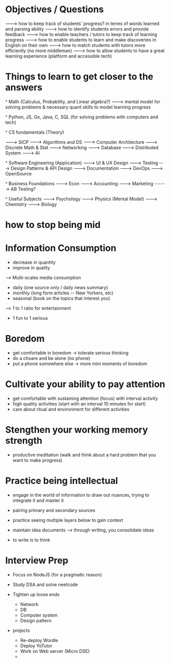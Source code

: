 # Objectives / Questions
---> how to keep track of students' progress? in terms of words learned and parsing ability
---> how to identify students errors and provide feedback
---> how to enable teachers / tutors to keep track of learning progress
---> how to enable students to learn and make discoveries in English on their own
---> how to match students with tutors more efficiently (no more middleman)
---> how to allow students to have a great learning experience (platform and accessible tech)

# Things to learn to get closer to the answers
^ Math (Calculus, Probability, and Linear algebra?) 
---> mental model for solving problems & necessary quant skills to model learning progress

^ Python, JS, Go, Java, C, SQL (for solving problems with computers and tech)

^ CS fundamentals (Theory)

---> SICP
---> Algorithms and DS
---> Computer Architecture
---> Discrete Math & Stat
---> Networking
---> Database
---> Distributed System
---> AI

^ Software Engineering (Application)
---> UI & UX Design
---> Testing
---> Design Patterns & API Design
---> Documentation
---> DevOps
---> OpenSource


^ Business Foundations
---> Econ
---> Accounting
---> Marketing
------> AB Testing?

^ Useful Subjects
---> Psychology
---> Physics (Mental Model)
---> Chemistry 
---> Biology


# how to stop being mid

# Information Consumption

- decrease in quantity
- improve in quality

--> Multi-scales media consumption

- daily (one source only / daily news summary)
- monthly (long form articles -- New Yorkers, etc)
- seasonal (book on the topics that interest you)

--> 1 to 1 ratio for entertainment

- 1 fun to 1 serious

# Boredom

- get comfortable in boredom  -> tolerate serious thinking
- do a choare and be alone (no phone)
- put a phone somewhere else -> more mini moments of boredom

# Cultivate your ability to pay attention

- get comfortable with sustaining attention (focus) with interval activity
- high quality activities (start with an interval 10 minutes for start)
- care about ritual and environment for different activities

# Stengthen your working memory strength

- productive meditation (walk and think about a hard problem that you want to make progress)

# Practice being intellectual

- engage in the world of information to draw out nuances, trying to integrate it and master it

- pairing primary and secondary sources 

- practice seeing multiple layers below to gain context

- maintain idea documents --> through writing, you consolidate ideas

- to write is to think

# Interview Prep

- Focus on NodeJS (for a pragmatic reason)
- Study DSA and solve neetcode
- Tighten up loose ends
  
    - Network
    - DB
    - Computer system
    - Design pattern

- projects

    - Re-deploy Wordle
    - Deploy YoTutor
    - Work on Web server (Micro DSE)
    - 













